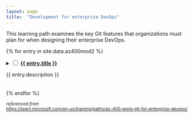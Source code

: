 ```yaml
---
layout: page
title:  "Development for enterprise DevOps"
---
```


This learning path examines the key Git features that organizations must plan for when designing their enterprise DevOps.

{% for entry in site.data.az400mod2 %}
<details style="margin-bottom:20px;">
    <summary>
        <input class="box" type="checkbox" id="{{ entry.chkbxid }}" name="{{ entry.chkbxid }}"/>
        <a href='{{ entry.url }}' target='_blank'>
            <strong>{{ entry.title }}</strong></a>
        <p>{{ entry.description }}</p>
    </summary>
    {% for mod in entry.mods %}<input type="checkbox" class="box" id="{{ mod.chkbxid }}"  name="{{ mod.chkbxid }}" /> <a href='{{ mod.url }}' target='_blank'>{{ mod.title }}</a><br />
    {% endfor %}
</details>
{% endfor %}

<small>_referenced from_<br />
<https://learn.microsoft.com/en-us/training/paths/az-400-work-git-for-enterprise-devops/></small>